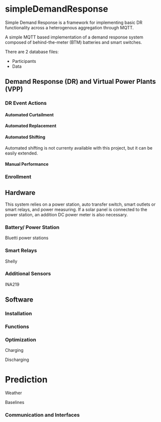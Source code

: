 # simpleDemandResponse

Simple Demand Response is a framework for implementing basic DR functionality across a heterogenous aggregation through MQTT.

A simple MQTT based implementation of a demand response system composed of behind-the-meter (BTM) batteries and smart switches.

There are 2 database files:
* Participants
* Data

## Demand Response (DR) and Virtual Power Plants (VPP)

### DR Event Actions

#### Automated Curtailment

#### Automated Replacement

#### Automated Shifting

Automated shifting is not currenty available with this project, but it can be easily extended.

#### Manual Performance

### Enrollment

## Hardware

This system relies on a power station, auto transfer switch, smart outlets or smart relays, and power measuring. If a solar panel is connected to the power station, an addition DC power meter is also necessary.

### Battery/ Power Station

Bluetti power stations

### Smart Relays

Shelly

### Additional Sensors

INA219

## Software

### Installation

### Functions


### Optimization
Charging

Discharging

# Prediction

Weather

Baselines

### Communication and Interfaces
